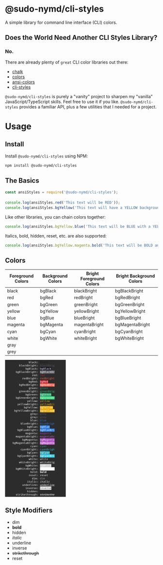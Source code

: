 # @sudo-nymd/cli-styles

A simple library for command line interface (CLI) colors.

## Does the World Need Another CLI Styles Library?

### No.

There are already plenty of ```great``` CLI color libraries out there:

* [chalk]
* [colors]
* [ansi-colors]
* [cli-styles]

```@sudo-nymd/cli-styles``` is purely a "vanity" project to sharpen my "vanilla" JavaScript/TypeScript skills. Feel free to use it if you like. ```@sudo-nymd/cli-styles``` provides a familiar API, plus a few utilities that I needed for a project.

# Usage

## Install

Install ```@sudo-nymd/cli-styles``` using NPM:

``` bash
npm install @sudo-nymd/cli-styles
```
## The Basics

``` javascript
const ansiStyles = require('@sudo-nymd/cli-styles');

console.log(ansiStyles.red('This text will be RED'));
console.log(ansiStyles.bgYellow('This text will have a YELLOW background'));
```

Like other libraries, you can chain colors together:

``` javascript
console.log(ansiStyles.bgYellow.blue('This text will be BLUE with a YELLOW background'));
```

Italics, bold, hidden, reset, etc. are also supported:

``` javascript
console.log(ansiStyles.bgYellow.magenta.bold('This text will be BOLD and BLUE with a MAGENTA background'));
```

## Colors

| Foreground Colors  | Background Colors | Bright Foreground Colors | Bright Background Colors |
| ------- | ----------------- | ------------- | ------------------------ |
| black   | bgBlack           | blackBright   | bgBlackBright            |
| red     | bgRed             | redBright     | bgRedBright              |
| green   | bgGreen           | greenBright   | bgGreenBright            |
| yellow  | bgYellow          | yellowBright  | bgYellowBright           |
| blue    | bgBlue            | blueBright    | bgBlueBright             |
| magenta | bgMagenta         | magentaBright | bgMagentaBright          |
| cyan    | bgCyan            | cyanBright    | bgCyanBright             |
| white   | bgWhite           | whiteBright   | bgWhiteBright            |
| gray    |                   |               |                          |
| grey    |                   |               |                          |

<img src="https://github.com/sudo-nymd/cli-styles/blob/master/screenshot1.png?raw=true" width="200"/>

## Style Modifiers

* dim
* **bold**
* hidden
* _italic_
* underline
* inverse
* ~~strikethrough~~
* reset

[ansi-colors]: https://www.npmjs.com/package/ansi-colors
[chalk]: https://www.npmjs.com/package/chalk
[cli-styles]: https://www.npmjs.com/package/cli-styles
[colors]: https://www.npmjs.com/package/colors
